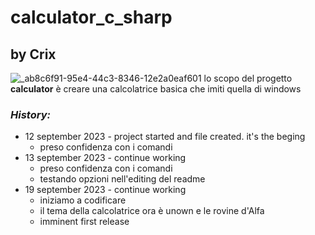 # calculator_c_sharp
## by Crix
![_ab8c6f91-95e4-44c3-8346-12e2a0eaf601](https://github.com/Cristian-2679/calculator_c_sharp/assets/128701111/fed4eb86-972b-4072-8422-8e64003f51ef)
lo scopo del progetto **calculator** è creare una calcolatrice basica che imiti quella di windows    
    
### _History:_    
- 12 september 2023 - project started and file created. it's the beging
  - preso confidenza con i comandi
- 13 september 2023 - continue working
  - preso confidenza con i comandi
  - testando opzioni nell'editing del readme
- 19 september 2023 - continue working
  - iniziamo a codificare
  - il tema della calcolatrice ora è unown e le rovine d'Alfa
  - imminent first release
